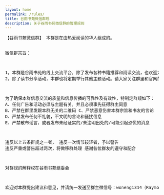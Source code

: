```yaml
---
layout: home
permalink: /rules/
title: 谷雨书苑微信群规
description: 关于谷雨书苑微信群的管理规则
---
```


<div class="container"><pre>
【谷雨书苑微信群】 本群是在由热爱阅读的华人组成的。

微信群宗旨：

1，本群是谷雨书苑的线上交流平台，除了发布各种书籍推荐和阅读交流，也欢迎大家发布一些其他相关文艺主题的交流（音乐，影视，绘画等）。
2，除了读书分享活动，本群也将定期举行其他主题活动。请大家关注群里和官网的聚会信息并欢迎群友参加。

为了确保本群信息交流的质量和信息传播的可靠性及有效性，特制定群规如下：
A、任何广告和活动必须与主题有关，并且必须事先征得群主同意
B、严禁在群里发跟本群无关的二维码
C、严禁恶意伤害本群宗旨和书友的言论
D、严禁发布任何不礼貌，不文明的言论和骚扰信息
E、严禁散布谣言，或者发布未经证实的/未注明出处的/可能引起恐慌的消息

违反以上五条群规之一者，
违反一次情节较轻者，予以警告
违反严重或警告超过两次，将做移群处理
感谢各位群友的遵守和配合

对群规的解释权在谷雨书苑组委会

欢迎对本群提出建议和意见，并请统一发送至群主微信号：woneng1314（Raymond）
</pre></container>


